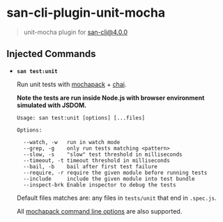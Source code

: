 # san-cli-plugin-unit-mocha

> unit-mocha plugin for san-cli@4.0.0

## Injected Commands

- **`san test:unit`**

  Run unit tests with [mochapack](https://github.com/sysgears/mochapack) + [chai](http://chaijs.com/).

  **Note the tests are run inside Node.js with browser environment simulated with JSDOM.**

  ```
  Usage: san test:unit [options] [...files]

  Options:

    --watch, -w   run in watch mode
    --grep, -g    only run tests matching <pattern>
    --slow, -s    "slow" test threshold in milliseconds
    --timeout, -t timeout threshold in milliseconds
    --bail, -b    bail after first test failure
    --require, -r require the given module before running tests
    --include     include the given module into test bundle
    --inspect-brk Enable inspector to debug the tests
  ```

  Default files matches are: any files in `tests/unit` that end in `.spec.js`.

  All [mochapack command line options](https://sysgears.github.io/mochapack/docs/installation/cli-usage.html) are also supported.
